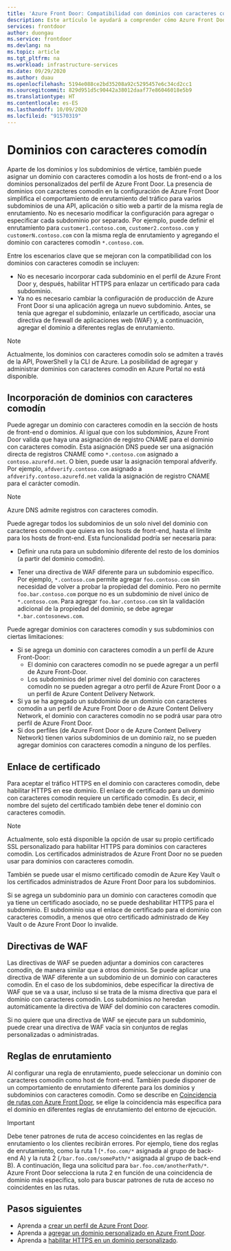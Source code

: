 ```yaml
---
title: 'Azure Front Door: Compatibilidad con dominios con caracteres comodín'
description: Este artículo le ayudará a comprender cómo Azure Front Door admite la asignación y administración de dominios con caracteres comodín en la lista de dominios personalizados.
services: frontdoor
author: duongau
ms.service: frontdoor
ms.devlang: na
ms.topic: article
ms.tgt_pltfrm: na
ms.workload: infrastructure-services
ms.date: 09/29/2020
ms.author: duau
ms.openlocfilehash: 5194e088ce2bd35208a92c5295457e6c34cd2cc1
ms.sourcegitcommit: 829d951d5c90442a38012daaf77e86046018e5b9
ms.translationtype: HT
ms.contentlocale: es-ES
ms.lasthandoff: 10/09/2020
ms.locfileid: "91570319"
---
```

# <a name="wildcard-domains"></a>Dominios con caracteres comodín

Aparte de los dominios y los subdominios de vértice, también puede asignar un dominio con caracteres comodín a los hosts de front-end o a los dominios personalizados del perfil de Azure Front Door. La presencia de dominios con caracteres comodín en la configuración de Azure Front Door simplifica el comportamiento de enrutamiento del tráfico para varios subdominios de una API, aplicación o sitio web a partir de la misma regla de enrutamiento. No es necesario modificar la configuración para agregar o especificar cada subdominio por separado. Por ejemplo, puede definir el enrutamiento para `customer1.contoso.com`, `customer2.contoso.com` y `customerN.contoso.com` con la misma regla de enrutamiento y agregando el dominio con caracteres comodín `*.contoso.com`.

Entre los escenarios clave que se mejoran con la compatibilidad con los dominios con caracteres comodín se incluyen:

- No es necesario incorporar cada subdominio en el perfil de Azure Front Door y, después, habilitar HTTPS para enlazar un certificado para cada subdominio.
- Ya no es necesario cambiar la configuración de producción de Azure Front Door si una aplicación agrega un nuevo subdominio. Antes, se tenía que agregar el subdominio, enlazarle un certificado, asociar una directiva de firewall de aplicaciones web (WAF) y, a continuación, agregar el dominio a diferentes reglas de enrutamiento.

> [!NOTE]
> Actualmente, los dominios con caracteres comodín solo se admiten a través de la API, PowerShell y la CLI de Azure. La posibilidad de agregar y administrar dominios con caracteres comodín en Azure Portal no está disponible.

## <a name="adding-wildcard-domains"></a>Incorporación de dominios con caracteres comodín

Puede agregar un dominio con caracteres comodín en la sección de hosts de front-end o dominios. Al igual que con los subdominios, Azure Front Door valida que haya una asignación de registro CNAME para el dominio con caracteres comodín. Esta asignación DNS puede ser una asignación directa de registros CNAME como `*.contoso.com` asignado a `contoso.azurefd.net`. O bien, puede usar la asignación temporal afdverify. Por ejemplo, `afdverify.contoso.com` asignado a `afdverify.contoso.azurefd.net` valida la asignación de registro CNAME para el carácter comodín.

> [!NOTE]
> Azure DNS admite registros con caracteres comodín.

Puede agregar todos los subdominios de un solo nivel del dominio con caracteres comodín que quiera en los hosts de front-end, hasta el límite para los hosts de front-end. Esta funcionalidad podría ser necesaria para:

- Definir una ruta para un subdominio diferente del resto de los dominios (a partir del dominio comodín).

- Tener una directiva de WAF diferente para un subdominio específico. Por ejemplo, `*.contoso.com` permite agregar `foo.contoso.com` sin necesidad de volver a probar la propiedad del dominio. Pero no permite `foo.bar.contoso.com` porque no es un subdominio de nivel único de `*.contoso.com`. Para agregar `foo.bar.contoso.com` sin la validación adicional de la propiedad del dominio, se debe agregar `*.bar.contosonews.com`.

Puede agregar dominios con caracteres comodín y sus subdominios con ciertas limitaciones:

- Si se agrega un dominio con caracteres comodín a un perfil de Azure Front-Door:
  - El dominio con caracteres comodín no se puede agregar a un perfil de Azure Front-Door.
  - Los subdominios del primer nivel del dominio con caracteres comodín no se pueden agregar a otro perfil de Azure Front Door o a un perfil de Azure Content Delivery Network.
- Si ya se ha agregado un subdominio de un dominio con caracteres comodín a un perfil de Azure Front Door o de Azure Content Delivery Network, el dominio con caracteres comodín no se podrá usar para otro perfil de Azure Front Door.
- Si dos perfiles (de Azure Front Door o de Azure Content Delivery Network) tienen varios subdominios de un dominio raíz, no se pueden agregar dominios con caracteres comodín a ninguno de los perfiles.

## <a name="certificate-binding"></a>Enlace de certificado

Para aceptar el tráfico HTTPS en el dominio con caracteres comodín, debe habilitar HTTPS en ese dominio. El enlace de certificado para un dominio con caracteres comodín requiere un certificado comodín. Es decir, el nombre del sujeto del certificado también debe tener el dominio con caracteres comodín.

> [!NOTE]
> Actualmente, solo está disponible la opción de usar su propio certificado SSL personalizado para habilitar HTTPS para dominios con caracteres comodín. Los certificados administrados de Azure Front Door no se pueden usar para dominios con caracteres comodín.

También se puede usar el mismo certificado comodín de Azure Key Vault o los certificados administrados de Azure Front Door para los subdominios.

Si se agrega un subdominio para un dominio con caracteres comodín que ya tiene un certificado asociado, no se puede deshabilitar HTTPS para el subdominio. El subdominio usa el enlace de certificado para el dominio con caracteres comodín, a menos que otro certificado administrado de Key Vault o de Azure Front Door lo invalide.

## <a name="waf-policies"></a>Directivas de WAF

Las directivas de WAF se pueden adjuntar a dominios con caracteres comodín, de manera similar que a otros dominios. Se puede aplicar una directiva de WAF diferente a un subdominio de un dominio con caracteres comodín. En el caso de los subdominios, debe especificar la directiva de WAF que se va a usar, incluso si se trata de la misma directiva que para el dominio con caracteres comodín. Los subdominios *no* heredan automáticamente la directiva de WAF del dominio con caracteres comodín.

Si no quiere que una directiva de WAF se ejecute para un subdominio, puede crear una directiva de WAF vacía sin conjuntos de reglas personalizadas o administradas.

## <a name="routing-rules"></a>Reglas de enrutamiento

Al configurar una regla de enrutamiento, puede seleccionar un dominio con caracteres comodín como host de front-end. También puede disponer de un comportamiento de enrutamiento diferente para los dominios y subdominios con caracteres comodín. Como se describe en [Coincidencia de rutas con Azure Front Door](front-door-route-matching.md), se elige la coincidencia más específica para el dominio en diferentes reglas de enrutamiento del entorno de ejecución.

> [!IMPORTANT]
> Debe tener patrones de ruta de acceso coincidentes en las reglas de enrutamiento o los clientes recibirán errores. Por ejemplo, tiene dos reglas de enrutamiento, como la ruta 1 (`*.foo.com/*` asignada al grupo de back-end A) y la ruta 2 (`/bar.foo.com/somePath/*` asignada al grupo de back-end B). A continuación, llega una solicitud para `bar.foo.com/anotherPath/*`. Azure Front Door selecciona la ruta 2 en función de una coincidencia de dominio más específica, solo para buscar patrones de ruta de acceso no coincidentes en las rutas.

## <a name="next-steps"></a>Pasos siguientes

- Aprenda a [crear un perfil de Azure Front Door](quickstart-create-front-door.md).
- Aprenda a [agregar un dominio personalizado en Azure Front Door](front-door-custom-domain.md).
- Aprenda a [habilitar HTTPS en un dominio personalizado](front-door-custom-domain-https.md).
